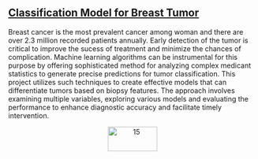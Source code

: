 ## [Classification Model for Breast Tumor](https://github.com/AzmaynInkishaf/Classification-Model-for-Breast-Cancer)

Breast cancer is the most prevalent cancer among woman and there are over 2.3 million recorded patients annually. Early detection of the tumor is critical to improve the sucess of treatment and minimize the chances of complication. Machine learning algorithms can be instrumental for this purpose by offering sophisticated method for analyzing complex medicant statistics to generate precise predictions for tumor classification. This project utilizes such techniques to create effective models that can differentiate tumors based on biopsy features. The approach involves examining multiple variables, exploring various models and evaluating the performance to enhance diagnostic accuracy and facilitate timely intervention.

<p align="center"><img src="https://github.com/user-attachments/assets/bddabe87-399b-47be-a72e-fc090c165899" alt="15" style="width: 100px; height: 50px;"></p>
